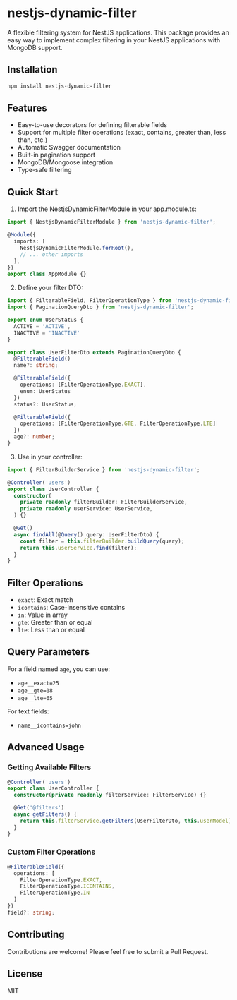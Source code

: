 # nestjs-dynamic-filter

A flexible filtering system for NestJS applications. This package provides an easy way to implement complex filtering in your NestJS applications with MongoDB support.

## Installation

```bash
npm install nestjs-dynamic-filter
```

## Features

- Easy-to-use decorators for defining filterable fields
- Support for multiple filter operations (exact, contains, greater than, less than, etc.)
- Automatic Swagger documentation
- Built-in pagination support
- MongoDB/Mongoose integration
- Type-safe filtering

## Quick Start

1. Import the NestjsDynamicFilterModule in your app.module.ts:

```typescript
import { NestjsDynamicFilterModule } from 'nestjs-dynamic-filter';

@Module({
  imports: [
    NestjsDynamicFilterModule.forRoot(),
    // ... other imports
  ],
})
export class AppModule {}
```

2. Define your filter DTO:

```typescript
import { FilterableField, FilterOperationType } from 'nestjs-dynamic-filter';
import { PaginationQueryDto } from 'nestjs-dynamic-filter';

export enum UserStatus {
  ACTIVE = 'ACTIVE',
  INACTIVE = 'INACTIVE'
}

export class UserFilterDto extends PaginationQueryDto {
  @FilterableField()
  name?: string;

  @FilterableField({
    operations: [FilterOperationType.EXACT],
    enum: UserStatus
  })
  status?: UserStatus;

  @FilterableField({
    operations: [FilterOperationType.GTE, FilterOperationType.LTE]
  })
  age?: number;
}
```

3. Use in your controller:

```typescript
import { FilterBuilderService } from 'nestjs-dynamic-filter';

@Controller('users')
export class UserController {
  constructor(
    private readonly filterBuilder: FilterBuilderService,
    private readonly userService: UserService,
  ) {}

  @Get()
  async findAll(@Query() query: UserFilterDto) {
    const filter = this.filterBuilder.buildQuery(query);
    return this.userService.find(filter);
  }
}
```

## Filter Operations

- `exact`: Exact match
- `icontains`: Case-insensitive contains
- `in`: Value in array
- `gte`: Greater than or equal
- `lte`: Less than or equal

## Query Parameters

For a field named `age`, you can use:
- `age__exact=25`
- `age__gte=18`
- `age__lte=65`

For text fields:
- `name__icontains=john`

## Advanced Usage

### Getting Available Filters

```typescript
@Controller('users')
export class UserController {
  constructor(private readonly filterService: FilterService) {}

  @Get('@filters')
  async getFilters() {
    return this.filterService.getFilters(UserFilterDto, this.userModel);
  }
}
```

### Custom Filter Operations

```typescript
@FilterableField({
  operations: [
    FilterOperationType.EXACT,
    FilterOperationType.ICONTAINS,
    FilterOperationType.IN
  ]
})
field?: string;
```

## Contributing

Contributions are welcome! Please feel free to submit a Pull Request.

## License

MIT